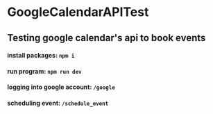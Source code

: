 # GoogleCalendarAPITest

## Testing google calendar's api to book events
#### install packages: `npm i`
#### run program: `npm run dev`
#### logging into google account: `/google`
#### scheduling event: `/schedule_event`

